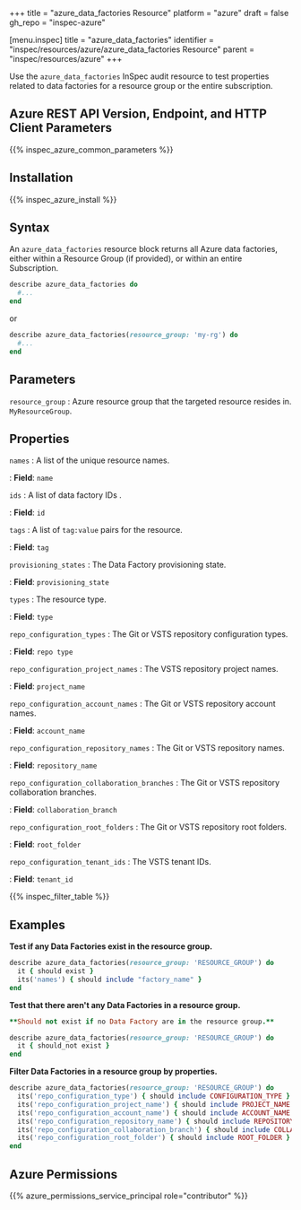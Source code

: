 +++
title = "azure_data_factories Resource"
platform = "azure"
draft = false
gh_repo = "inspec-azure"

[menu.inspec]
title = "azure_data_factories"
identifier = "inspec/resources/azure/azure_data_factories Resource"
parent = "inspec/resources/azure"
+++

Use the `azure_data_factories` InSpec audit resource to test properties related to data factories for a resource group or the entire subscription.

## Azure REST API Version, Endpoint, and HTTP Client Parameters

{{% inspec_azure_common_parameters %}}

## Installation

{{% inspec_azure_install %}}

## Syntax

An `azure_data_factories` resource block returns all Azure data factories, either within a Resource Group (if provided), or within an entire Subscription.

```ruby
describe azure_data_factories do
  #...
end
```

or

```ruby
describe azure_data_factories(resource_group: 'my-rg') do
  #...
end
```

## Parameters

`resource_group`
: Azure resource group that the targeted resource resides in. `MyResourceGroup`.

## Properties

`names`
: A list of the unique resource names.

: **Field**: `name`

`ids`
: A list of data factory IDs .

: **Field**: `id`

`tags`
: A list of `tag:value` pairs for the resource.

: **Field**: `tag`

`provisioning_states`
: The Data Factory provisioning state.

: **Field**: `provisioning_state`

`types`
: The resource type.

: **Field**: `type`

`repo_configuration_types`
: The Git or VSTS repository configuration types.

: **Field**: `repo type`

`repo_configuration_project_names`
: The VSTS repository project names.

: **Field**: `project_name`

`repo_configuration_account_names`
: The Git or VSTS repository account names.

: **Field**: `account_name`

`repo_configuration_repository_names`
: The Git or VSTS repository names.

: **Field**: `repository_name`

`repo_configuration_collaboration_branches`
: The Git or VSTS repository collaboration branches.

: **Field**: `collaboration_branch`

`repo_configuration_root_folders`
: The Git or VSTS repository root folders.

: **Field**: `root_folder`

`repo_configuration_tenant_ids`
: The VSTS tenant IDs.

: **Field**: `tenant_id`

{{% inspec_filter_table %}}

## Examples

**Test if any Data Factories exist in the resource group.**

```ruby
describe azure_data_factories(resource_group: 'RESOURCE_GROUP') do
  it { should exist }
  its('names') { should include "factory_name" }
end
```

**Test that there aren't any Data Factories in a resource group.**

```ruby
**Should not exist if no Data Factory are in the resource group.**

describe azure_data_factories(resource_group: 'RESOURCE_GROUP') do
  it { should_not exist }
end
```

**Filter Data Factories in a resource group by properties.**

```ruby
describe azure_data_factories(resource_group: 'RESOURCE_GROUP') do
  its('repo_configuration_type') { should include CONFIGURATION_TYPE }
  its('repo_configuration_project_name') { should include PROJECT_NAME }
  its('repo_configuration_account_name') { should include ACCOUNT_NAME }
  its('repo_configuration_repository_name') { should include REPOSITORY_NAME }
  its('repo_configuration_collaboration_branch') { should include COLLABORATION_BRANCH }
  its('repo_configuration_root_folder') { should include ROOT_FOLDER }
end
```

## Azure Permissions

{{% azure_permissions_service_principal role="contributor" %}}
